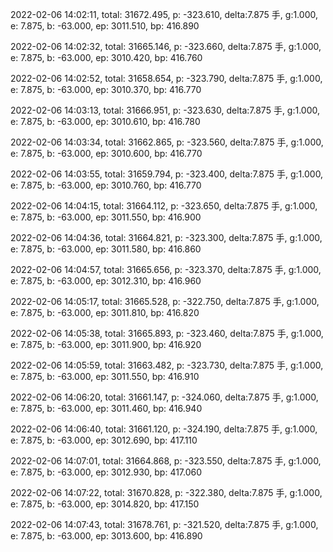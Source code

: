 2022-02-06 14:02:11, total: 31672.495, p: -323.610, delta:7.875 手, g:1.000, e: 7.875, b: -63.000, ep: 3011.510, bp: 416.890

2022-02-06 14:02:32, total: 31665.146, p: -323.660, delta:7.875 手, g:1.000, e: 7.875, b: -63.000, ep: 3010.420, bp: 416.760

2022-02-06 14:02:52, total: 31658.654, p: -323.790, delta:7.875 手, g:1.000, e: 7.875, b: -63.000, ep: 3010.370, bp: 416.770

2022-02-06 14:03:13, total: 31666.951, p: -323.630, delta:7.875 手, g:1.000, e: 7.875, b: -63.000, ep: 3010.610, bp: 416.780

2022-02-06 14:03:34, total: 31662.865, p: -323.560, delta:7.875 手, g:1.000, e: 7.875, b: -63.000, ep: 3010.600, bp: 416.770

2022-02-06 14:03:55, total: 31659.794, p: -323.400, delta:7.875 手, g:1.000, e: 7.875, b: -63.000, ep: 3010.760, bp: 416.770

2022-02-06 14:04:15, total: 31664.112, p: -323.650, delta:7.875 手, g:1.000, e: 7.875, b: -63.000, ep: 3011.550, bp: 416.900

2022-02-06 14:04:36, total: 31664.821, p: -323.300, delta:7.875 手, g:1.000, e: 7.875, b: -63.000, ep: 3011.580, bp: 416.860

2022-02-06 14:04:57, total: 31665.656, p: -323.370, delta:7.875 手, g:1.000, e: 7.875, b: -63.000, ep: 3012.310, bp: 416.960

2022-02-06 14:05:17, total: 31665.528, p: -322.750, delta:7.875 手, g:1.000, e: 7.875, b: -63.000, ep: 3011.810, bp: 416.820

2022-02-06 14:05:38, total: 31665.893, p: -323.460, delta:7.875 手, g:1.000, e: 7.875, b: -63.000, ep: 3011.900, bp: 416.920

2022-02-06 14:05:59, total: 31663.482, p: -323.730, delta:7.875 手, g:1.000, e: 7.875, b: -63.000, ep: 3011.550, bp: 416.910

2022-02-06 14:06:20, total: 31661.147, p: -324.060, delta:7.875 手, g:1.000, e: 7.875, b: -63.000, ep: 3011.460, bp: 416.940

2022-02-06 14:06:40, total: 31661.120, p: -324.190, delta:7.875 手, g:1.000, e: 7.875, b: -63.000, ep: 3012.690, bp: 417.110

2022-02-06 14:07:01, total: 31664.868, p: -323.550, delta:7.875 手, g:1.000, e: 7.875, b: -63.000, ep: 3012.930, bp: 417.060

2022-02-06 14:07:22, total: 31670.828, p: -322.380, delta:7.875 手, g:1.000, e: 7.875, b: -63.000, ep: 3014.820, bp: 417.150

2022-02-06 14:07:43, total: 31678.761, p: -321.520, delta:7.875 手, g:1.000, e: 7.875, b: -63.000, ep: 3013.600, bp: 416.890